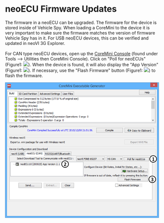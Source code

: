 # neoECU Firmware Updates

The firmware in a neoECU can be upgraded. The firmware for the device is stored inside of Vehicle Spy. When loading a CoreMini to the device it is very important to make sure the firmware matches the version of firmware Vehicle Spy has in it. For USB neoECU devices, this can be verified and updated in neoVI 3G Explorer.\
\
For CAN type neoECU devices, open up the [CoreMini Console](../../vehicle-spy-main-menus/main-menu-tools/utilities-coremini-console/) (found under Tools --> Utilities then CoreMini Console). Click on "Poll for neoECUs" (Figure1: ![](https://cdn.intrepidcs.net/support/VehicleSpy/assets/smOne.gif)). When the device is found, it will also display the "App Version" (Figure1: ![](https://cdn.intrepidcs.net/support/VehicleSpy/assets/smTwo.gif)). If necessary, use the "Flash Firmware" button (Figure1: ![](https://cdn.intrepidcs.net/support/VehicleSpy/assets/smThree.gif)) to flash the firmware.

![Figure 1: Firmware Flash for CAN type neoECU device](../../.gitbook/assets/neoECUFirmWare.gif)
